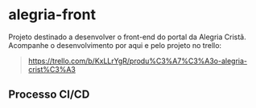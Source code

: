 # alegria-front

Projeto destinado a desenvolver o front-end do portal da Alegria Cristã.
Acompanhe o desenvolvimento por aqui e pelo projeto no trello:
> https://trello.com/b/KxLLrYgR/produ%C3%A7%C3%A3o-alegria-crist%C3%A3

## Processo CI/CD
